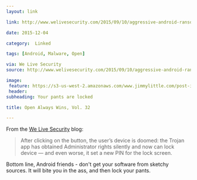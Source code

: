 ```yaml
---
layout: link

link: http://www.welivesecurity.com/2015/09/10/aggressive-android-ransomware-spreading-in-the-usa/

date: 2015-12-04

category:  Linked 

tags: [Android, Malware, Open]

via: We Live Security
source: http://www.welivesecurity.com/2015/09/10/aggressive-android-ransomware-spreading-in-the-usa/

image:
 feature: https://s3-us-west-2.amazonaws.com/www.jimmylittle.com/post-images/androidrain.jpg
 header: 
subheading: Your pants are locked

title: Open Always Wins, Vol. 32

---
```


From the [We Live Security][1] blog:

> After clicking on the button, the user’s device is doomed: the Trojan app has obtained Administrator rights silently and now can lock device — and even worse, it set a new PIN for the lock screen.

Bottom line, Android friends - don't get your software from sketchy sources. It will bite you in the ass, and then lock your pants.

[1]: http://www.welivesecurity.com/2015/09/10/aggressive-android-ransomware-spreading-in-the-usa/ "We Live Security"